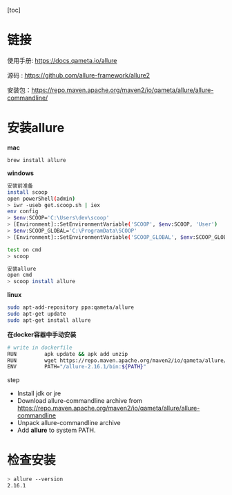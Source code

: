 [toc]

# 链接

使用手册: https://docs.qameta.io/allure

源码 : https://github.com/allure-framework/allure2

安装包：https://repo.maven.apache.org/maven2/io/qameta/allure/allure-commandline/



# 安装allure

**mac** 

```
brew install allure
```

**windows**

```sh
安装前准备
install scoop
open powerShell(admin)
> iwr -useb get.scoop.sh | iex 
env config
> $env:SCOOP='C:\Users\dev\scoop'
> [Environment]::SetEnvironmentVariable('SCOOP', $env:SCOOP, 'User')
> $env:SCOOP_GLOBAL='C:\ProgramData\SCOOP'
> [Environment]::SetEnvironmentVariable('SCOOP_GLOBAL', $env:SCOOP_GLOBAL, 'Machine')

test on cmd
> scoop 

安装allure
open cmd
> scoop install allure
```

**linux**  

```sh
sudo apt-add-repository ppa:qameta/allure
sudo apt-get update 
sudo apt-get install allure
```

**在docker容器中手动安装**

```sh
# write in dockerfile
RUN         apk update && apk add unzip
RUN         wget https://repo.maven.apache.org/maven2/io/qameta/allure/allure-commandline/2.16.1/allure-commandline-2.16.1.zip && unzip allure-commandline-2.16.1.zip && rm allure-commandline-2.16.1.zip
ENV         PATH="/allure-2.16.1/bin:${PATH}"
```

 step

- Install jdk or jre
- Download allure-commandline archive from https://repo.maven.apache.org/maven2/io/qameta/allure/allure-commandline
- Unpack allure-commandline archive
- Add **allure** to system PATH.

# 检查安装

```sh
> allure --version
2.16.1
```



